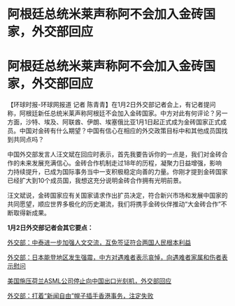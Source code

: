# 阿根廷总统米莱声称阿不会加入金砖国家，外交部回应

# 阿根廷总统米莱声称阿不会加入金砖国家，外交部回应

【环球时报-环球网报道 记者
陈青青】在1月2日外交部记者会上，有记者提问称，阿根廷新任总统米莱声称阿根廷不会加入金砖国家。中方对此有何评论？另一方面，沙特、埃及、阿联酋、伊朗、埃塞俄比亚1月1日起正式成为金砖国家正式成员。中国对金砖有什么期望？中国有信心在相应的外交政策目标中和其他成员国找到共同点吗？

中国外交部发言人汪文斌在回应时表示，首先我要告诉你的一点是，我们对金砖合作的未来发展充满信心。金砖合作机制走过18年的历程，凝聚力日益增强，影响力持续提升，已成为国际事务当中一支积极稳定向善的力量。你刚才提到金砖国家已经扩大到10个成员国，我想这充分说明金砖合作拥有光明前景。

汪文斌说，金砖国家应有关国家请求作出扩员决定，符合新兴市场和发展中国家的共同愿望，顺应世界多极化的历史潮流，我们将携手金砖伙伴推动“大金砖合作”不断取得新成果。

**1月2日外交部记者会其它要点：**

[外交部：中泰进一步加强人文交流，互免签证符合两国人民根本利益](https://news.qq.com/rain/a/20240102A05GEV00)

[外交部：日本能登地区发生强震，中方对遇难者表示哀悼，向遇难者家属和伤者表示慰问](https://news.qq.com/rain/a/20240102A05IVR00)

[美国施压荷兰ASML公司停止向中国出口光刻机，外交部回应](https://news.qq.com/rain/a/20240102A05GEQ00)

[外交部：打着“新闻自由”幌子插手香港事务，注定失败](https://news.qq.com/rain/a/20240102A05M2V00)

